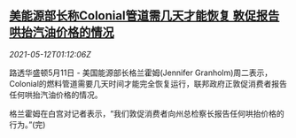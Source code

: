 <!--1620783062000-->
[美能源部长称Colonial管道需几天才能恢复 敦促报告哄抬汽油价格的情况](https://cn.reuters.com/article/usa-energy-minister-0511-tues-idCNKBS2CT03F)
------

<div><i>2021-05-12T01:12:06Z</i></div><p>路透华盛顿5月11日 - 美国能源部长格兰霍姆(Jennifer Granholm)周二表示，Colonial的燃料管道需要几天时间才能完全恢复运行，联邦政府正敦促消费者报告任何哄抬汽油价格的情况。</p><p>格兰霍姆在白宫对记者表示，“我们敦促消费者向州总检察长报告任何哄抬价格的行为。”(完)</p>
